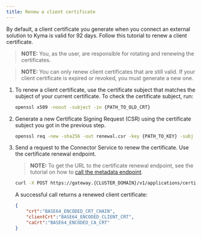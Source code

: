 ```yaml
---
title: Renew a client certificate
---
```


By default, a client certificate you generate when you connect an external solution to Kyma is valid for 92 days. Follow this tutorial to renew a client certificate.
 
> **NOTE:** You, as the user, are responsible for rotating and renewing the certificates.

>**NOTE:** You can only renew client certificates that are still valid. If your client certificate is expired or revoked, you must generate a new one.

1. To renew a client certificate, use the certificate subject that matches the subject of your current certificate. To check the certificate subject, run:

   ```bash
   openssl x509 -noout -subject -in {PATH_TO_OLD_CRT}
   ```

2. Generate a new Certificate Signing Request (CSR) using the certificate subject you got in the previous step.

   ```bash
   openssl req -new -sha256 -out renewal.csr -key {PATH_TO_KEY} -subj "{SUBJECT}"
   ```

3. Send a request to the Connector Service to renew the certificate. Use the certificate renewal endpoint.

   > **NOTE:** To get the URL to the certificate renewal endpoint, see the tutorial on how to [call the metadata endpoint](../../03-tutorials/application-connectivity/ac-02-get-client-certificate.md#call-the-metadata-endpoint).

   ```bash
   curl -X POST https://gateway.{CLUSTER_DOMAIN}/v1/applications/certificates/renewals -d '{"csr":"BASE64_ENCODED_CSR"}' -k --cert {PATH_TO_OLD_CRT} --key {PATH_TO_KEY}
   ```

   A successful call returns a renewed client certificate:

   ```json
   {
       "crt":"BASE64_ENCODED_CRT_CHAIN",
       "clientCrt":"BASE64_ENCODED_CLIENT_CRT",
       "caCrt":"BASE64_ENCODED_CA_CRT"
   }
   ```